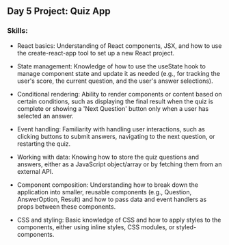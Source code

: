 ## Day 5 Project: Quiz App
### Skills:
* React basics: Understanding of React components, JSX, and how to use the create-react-app tool to set up a new React project.

* State management: Knowledge of how to use the useState hook to manage component state and update it as needed (e.g., for tracking the user's score, the current question, and the user's answer selections).

* Conditional rendering: Ability to render components or content based on certain conditions, such as displaying the final result when the quiz is complete or showing a 'Next Question' button only when a user has selected an answer.

* Event handling: Familiarity with handling user interactions, such as clicking buttons to submit answers, navigating to the next question, or restarting the quiz.

* Working with data: Knowing how to store the quiz questions and answers, either as a JavaScript object/array or by fetching them from an external API.

* Component composition: Understanding how to break down the application into smaller, reusable components (e.g., Question, AnswerOption, Result) and how to pass data and event handlers as props between these components.

* CSS and styling: Basic knowledge of CSS and how to apply styles to the components, either using inline styles, CSS modules, or styled-components.